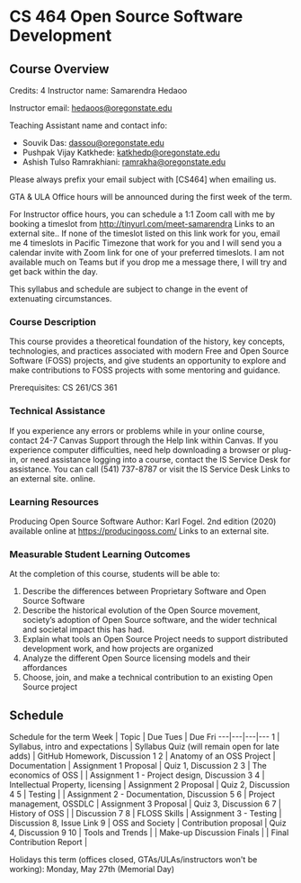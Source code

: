 # CS 464 Open Source Software Development
## Course Overview
Credits: 4
Instructor name: Samarendra Hedaoo

Instructor email: hedaoos@oregonstate.edu 

Teaching Assistant name and contact info:
- Souvik Das: dassou@oregonstate.edu
- Pushpak Vijay Katkhede: katkhedp@oregonstate.edu
- Ashish Tulso Ramrakhiani: ramrakha@oregonstate.edu

Please always prefix your email subject with [CS464] when emailing us.

GTA & ULA Office hours will be announced during the first week of the term.

For Instructor office hours, you can schedule a 1:1 Zoom call with me by booking a timeslot from http://tinyurl.com/meet-samarendra Links to an external site..
If none of the timeslot listed on this link work for you, email me 4 timeslots in Pacific Timezone that work for you and I will send you a calendar invite with Zoom link for one of your preferred timeslots. I am not available much on Teams but if you drop me a message there, I will try and get back within the day.

This syllabus and schedule are subject to change in the event of extenuating circumstances.

### Course Description
This course provides a theoretical foundation of the history, key concepts, technologies, and practices associated with modern Free and Open Source Software (FOSS) projects, and give students an opportunity to explore and make contributions to FOSS projects with some mentoring and guidance.

Prerequisites: CS 261/CS 361

### Technical Assistance
If you experience any errors or problems while in your online course, contact 24-7 Canvas Support through the Help link within Canvas. If you experience computer difficulties, need help downloading a browser or plug-in, or need assistance logging into a course, contact the IS Service Desk for assistance. You can call (541) 737-8787 or visit the IS Service Desk Links to an external site. online.

### Learning Resources
Producing Open Source Software Author: Karl Fogel. 2nd edition (2020) available online at https://producingoss.com/ Links to an external site.

### Measurable Student Learning Outcomes
At the completion of this course, students will be able to:
1. Describe the differences between Proprietary Software and Open Source Software
2. Describe the historical evolution of the Open Source movement, society’s adoption of Open Source software, and the wider technical and societal impact this has had.
3. Explain what tools an Open Source Project needs to support distributed development work, and how projects are organized
4. Analyze the different Open Source licensing models and their affordances
5. Choose, join, and make a technical contribution to an existing Open Source project

## Schedule
Schedule for the term
Week | Topic | Due Tues | Due Fri
---|---|---|---
1 | Syllabus, intro and expectations | Syllabus Quiz (will remain open for late adds) | GitHub Homework, Discussion 1
2 | Anatomy of an OSS Project | Documentation | Assignment 1 Proposal | Quiz 1, Discussion 2
3 | The economics of OSS |  | Assignment 1 - Project design, Discussion 3
4 | Intellectual Property, licensing | Assignment 2 Proposal | Quiz 2, Discussion 4
5 | Testing |  | Assignment 2 - Documentation, Discussion 5
6 | Project management, OSSDLC | Assignment 3 Proposal | Quiz 3, Discussion 6
7 | History of OSS |  | Discussion 7
8 | FLOSS Skills | Assignment 3 - Testing | Discussion 8, Issue Link
9 | OSS and Society | Contribution proposal | Quiz 4, Discussion 9
10 | Tools and Trends |  | Make-up Discussion
Finals |  | Final Contribution Report | 

Holidays this term (offices closed, GTAs/ULAs/instructors won't be working): Monday, May 27th (Memorial Day)
